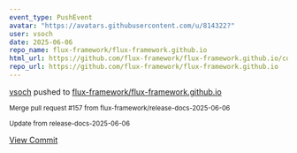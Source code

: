 ```yaml
---
event_type: PushEvent
avatar: "https://avatars.githubusercontent.com/u/814322?"
user: vsoch
date: 2025-06-06
repo_name: flux-framework/flux-framework.github.io
html_url: https://github.com/flux-framework/flux-framework.github.io/commit/e0815ba83339bd82e1301d8710b429ebda4dfacc
repo_url: https://github.com/flux-framework/flux-framework.github.io
---
```


<a href='https://github.com/vsoch' target='_blank'>vsoch</a> pushed to <a href='https://github.com/flux-framework/flux-framework.github.io' target='_blank'>flux-framework/flux-framework.github.io</a>

<small>Merge pull request #157 from flux-framework/release-docs-2025-06-06

Update from release-docs-2025-06-06</small>

<a href='https://github.com/flux-framework/flux-framework.github.io/commit/e0815ba83339bd82e1301d8710b429ebda4dfacc' target='_blank'>View Commit</a>
